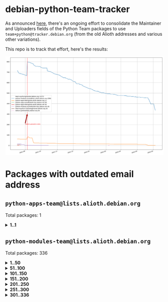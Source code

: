 # debian-python-team-tracker



As announced [here](https://lists.debian.org/debian-python/2021/08/msg00006.html), there's an ongoing effort to consolidate the Maintainer and Uploaders fields of the Python Team packages to use `team+python@tracker.debian.org` (from the old Alioth addresses and various other variations).



This repo is to track that effort, here's the results:



![Python team emails](images/python_team_emails.svg)


# Packages with outdated email address

## `python-apps-team@lists.alioth.debian.org`
Total packages: 1
<details>
<summary><b>1..1</b></summary>


| # | Package | Version |
| --- | --- | --- |
| 1 | [lightyears](https://tracker.debian.org/lightyears) | 1.4-2 |
</details>

## `python-modules-team@lists.alioth.debian.org`
Total packages: 336
<details>
<summary><b>1..50</b></summary>


| # | Package | Version |
| --- | --- | --- |
| 1 | [colorclass](https://tracker.debian.org/colorclass) | 2.2.0-2.2 |
| 2 | [cookiecutter](https://tracker.debian.org/cookiecutter) | 1.7.3-1 |
| 3 | [debiancontributors](https://tracker.debian.org/debiancontributors) | 0.7.8-2 |
| 4 | [devpi-common](https://tracker.debian.org/devpi-common) | 3.2.2-1.1 |
| 5 | [django-bitfield](https://tracker.debian.org/django-bitfield) | 1.9.6-2 |
| 6 | [django-hvad](https://tracker.debian.org/django-hvad) | 1.8.0-1.1 |
| 7 | [django-js-reverse](https://tracker.debian.org/django-js-reverse) | 0.7.3-1.1 |
| 8 | [django-nose](https://tracker.debian.org/django-nose) | 1.4.6-2.1 |
| 9 | [django-pipeline](https://tracker.debian.org/django-pipeline) | 1.6.14-3 |
| 10 | [dnsdiag](https://tracker.debian.org/dnsdiag) | 2.0.2-1 |
| 11 | [faker](https://tracker.debian.org/faker) | 0.9.3-0.1 |
| 12 | [fastchunking](https://tracker.debian.org/fastchunking) | 0.0.3-2 |
| 13 | [flask-api](https://tracker.debian.org/flask-api) | 1.1+dfsg-1.1 |
| 14 | [flask-ldapconn](https://tracker.debian.org/flask-ldapconn) | 0.7.2-1.1 |
| 15 | [flask-mail](https://tracker.debian.org/flask-mail) | 0.9.1+dfsg1-1.1 |
| 16 | [flask-script](https://tracker.debian.org/flask-script) | 2.0.6-2 |
| 17 | [hachoir](https://tracker.debian.org/hachoir) | 3.1.0+dfsg-3 |
| 18 | [jupyter-sphinx-theme](https://tracker.debian.org/jupyter-sphinx-theme) | 0.0.6+ds1-10 |
| 19 | [kivy](https://tracker.debian.org/kivy) | 1.11.0-2 |
| 20 | [mockldap](https://tracker.debian.org/mockldap) | 0.3.0-4 |
| 21 | [networkx](https://tracker.debian.org/networkx) | 2.5+ds-2 |
| 22 | [okasha](https://tracker.debian.org/okasha) | 0.2.4-4 |
| 23 | [overpass](https://tracker.debian.org/overpass) | 0.7-1 |
| 24 | [pastescript](https://tracker.debian.org/pastescript) | 2.0.2-4 |
| 25 | [portio](https://tracker.debian.org/portio) | 0.5-4 |
| 26 | [power](https://tracker.debian.org/power) | 1.4+dfsg-4 |
| 27 | [py-radix](https://tracker.debian.org/py-radix) | 0.10.0-3 |
| 28 | [py3dns](https://tracker.debian.org/py3dns) | 3.2.1-1 |
| 29 | [pyasn1](https://tracker.debian.org/pyasn1) | 0.4.8-1 |
| 30 | [pybindgen](https://tracker.debian.org/pybindgen) | 0.20.0+dfsg1-2 |
| 31 | [pycallgraph](https://tracker.debian.org/pycallgraph) | 1.1.3-1.2 |
| 32 | [pycxx](https://tracker.debian.org/pycxx) | 7.1.4-0.2 |
| 33 | [pydbus](https://tracker.debian.org/pydbus) | 0.6.0-4 |
| 34 | [pydenticon](https://tracker.debian.org/pydenticon) | 0.3.1-2 |
| 35 | [pydispatcher](https://tracker.debian.org/pydispatcher) | 2.0.5-2 |
| 36 | [pydle](https://tracker.debian.org/pydle) | 0.9.4-2 |
| 37 | [pyfg](https://tracker.debian.org/pyfg) | 0.50-2 |
| 38 | [pyfiglet](https://tracker.debian.org/pyfiglet) | 0.8.0+dfsg-1 |
| 39 | [pyfribidi](https://tracker.debian.org/pyfribidi) | 0.12.0+repack-7 |
| 40 | [pygeoif](https://tracker.debian.org/pygeoif) | 0.7-2 |
| 41 | [pygtail](https://tracker.debian.org/pygtail) | 0.6.1-2 |
| 42 | [pygtkspellcheck](https://tracker.debian.org/pygtkspellcheck) | 4.0.5-2 |
| 43 | [pyinotify](https://tracker.debian.org/pyinotify) | 0.9.6-1.3 |
| 44 | [pyiosxr](https://tracker.debian.org/pyiosxr) | 0.52-1.1 |
| 45 | [pyjavaproperties](https://tracker.debian.org/pyjavaproperties) | 0.7-2 |
| 46 | [pyjokes](https://tracker.debian.org/pyjokes) | 0.5.0-3 |
| 47 | [pykcs11](https://tracker.debian.org/pykcs11) | 1.5.10-1 |
| 48 | [pylama](https://tracker.debian.org/pylama) | 7.4.3-3 |
| 49 | [pylibmc](https://tracker.debian.org/pylibmc) | 1.5.2-3 |
| 50 | [pylint-celery](https://tracker.debian.org/pylint-celery) | 0.3-5 |
</details>
<details>
<summary><b>51..100</b></summary>

| # | Package | Version |
| --- | --- | --- |
| 51 | [pylint-common](https://tracker.debian.org/pylint-common) | 0.2.5-4 |
| 52 | [pylint-django](https://tracker.debian.org/pylint-django) | 2.0.13-1 |
| 53 | [pylint-flask](https://tracker.debian.org/pylint-flask) | 0.5-4 |
| 54 | [pymacs](https://tracker.debian.org/pymacs) | 0.25-3 |
| 55 | [pynag](https://tracker.debian.org/pynag) | 1.1.2+dfsg-2 |
| 56 | [pynliner](https://tracker.debian.org/pynliner) | 0.8.0-2 |
| 57 | [pyopengl](https://tracker.debian.org/pyopengl) | 3.1.5+dfsg-1 |
| 58 | [pyprind](https://tracker.debian.org/pyprind) | 2.11.2-2 |
| 59 | [pyquery](https://tracker.debian.org/pyquery) | 1.2.9-4 |
| 60 | [pyrad](https://tracker.debian.org/pyrad) | 2.1-2 |
| 61 | [pysimplesoap](https://tracker.debian.org/pysimplesoap) | 1.16.2-3 |
| 62 | [pysmi](https://tracker.debian.org/pysmi) | 0.3.2-2 |
| 63 | [pysodium](https://tracker.debian.org/pysodium) | 0.7.0-2 |
| 64 | [pyspf](https://tracker.debian.org/pyspf) | 2.0.14-2 |
| 65 | [pysrt](https://tracker.debian.org/pysrt) | 1.0.1-2 |
| 66 | [pyssim](https://tracker.debian.org/pyssim) | 0.2-2 |
| 67 | [pytaglib](https://tracker.debian.org/pytaglib) | 0.3.6+dfsg-2 |
| 68 | [pytds](https://tracker.debian.org/pytds) | 1.10.0-1 |
| 69 | [pytest-bdd](https://tracker.debian.org/pytest-bdd) | 3.2.1-1 |
| 70 | [pytest-cookies](https://tracker.debian.org/pytest-cookies) | 0.4.0-1 |
| 71 | [pytest-django](https://tracker.debian.org/pytest-django) | 3.5.1-1 |
| 72 | [pytest-expect](https://tracker.debian.org/pytest-expect) | 1.1.0-2 |
| 73 | [pytest-httpbin](https://tracker.debian.org/pytest-httpbin) | 1.0.0-2 |
| 74 | [pytest-runner](https://tracker.debian.org/pytest-runner) | 2.11.1-1.2 |
| 75 | [pytest-sugar](https://tracker.debian.org/pytest-sugar) | 0.9.4-1 |
| 76 | [pytest-tornado](https://tracker.debian.org/pytest-tornado) | 0.8.1-1 |
| 77 | [pytest-vcr](https://tracker.debian.org/pytest-vcr) | 1.0.2-2 |
| 78 | [python-activipy](https://tracker.debian.org/python-activipy) | 0.1-7 |
| 79 | [python-adal](https://tracker.debian.org/python-adal) | 1.2.2-1 |
| 80 | [python-aiohttp-session](https://tracker.debian.org/python-aiohttp-session) | 2.9.0-2 |
| 81 | [python-aioinflux](https://tracker.debian.org/python-aioinflux) | 0.9.0-2 |
| 82 | [python-aiomeasures](https://tracker.debian.org/python-aiomeasures) | 0.5.14-3 |
| 83 | [python-amqplib](https://tracker.debian.org/python-amqplib) | 1.0.2-2 |
| 84 | [python-aptly](https://tracker.debian.org/python-aptly) | 0.12.10-2 |
| 85 | [python-args](https://tracker.debian.org/python-args) | 0.1.0-3 |
| 86 | [python-arpy](https://tracker.debian.org/python-arpy) | 1.1.1-4 |
| 87 | [python-astor](https://tracker.debian.org/python-astor) | 0.8.1-1 |
| 88 | [python-base58](https://tracker.debian.org/python-base58) | 1.0.3-1.1 |
| 89 | [python-bcdoc](https://tracker.debian.org/python-bcdoc) | 0.16.0-2 |
| 90 | [python-bitbucket-api](https://tracker.debian.org/python-bitbucket-api) | 0.5.0-3 |
| 91 | [python-box](https://tracker.debian.org/python-box) | 3.4.6-2 |
| 92 | [python-btrees](https://tracker.debian.org/python-btrees) | 4.3.1-2 |
| 93 | [python-cerberus](https://tracker.debian.org/python-cerberus) | 1.3.2-1 |
| 94 | [python-click-log](https://tracker.debian.org/python-click-log) | 0.2.1-2 |
| 95 | [python-clint](https://tracker.debian.org/python-clint) | 0.5.1-3 |
| 96 | [python-cluster](https://tracker.debian.org/python-cluster) | 1.3.3-3 |
| 97 | [python-coloredlogs](https://tracker.debian.org/python-coloredlogs) | 7.3-2 |
| 98 | [python-colour](https://tracker.debian.org/python-colour) | 0.1.5-2 |
| 99 | [python-consul](https://tracker.debian.org/python-consul) | 0.7.1-1.1 |
| 100 | [python-cookies](https://tracker.debian.org/python-cookies) | 2.2.1-3 |
</details>
<details>
<summary><b>101..150</b></summary>

| # | Package | Version |
| --- | --- | --- |
| 101 | [python-cpuinfo](https://tracker.debian.org/python-cpuinfo) | 5.0.0-2 |
| 102 | [python-crcmod](https://tracker.debian.org/python-crcmod) | 1.7+dfsg-2 |
| 103 | [python-cs](https://tracker.debian.org/python-cs) | 2.7.1-1 |
| 104 | [python-dbfread](https://tracker.debian.org/python-dbfread) | 2.0.7-3 |
| 105 | [python-decorator](https://tracker.debian.org/python-decorator) | 4.4.2-2 |
| 106 | [python-demjson](https://tracker.debian.org/python-demjson) | 2.2.4-5 |
| 107 | [python-diaspy](https://tracker.debian.org/python-diaspy) | 0.6.0-2 |
| 108 | [python-dictobj](https://tracker.debian.org/python-dictobj) | 0.4-4 |
| 109 | [python-distutils-extra](https://tracker.debian.org/python-distutils-extra) | 2.45 |
| 110 | [python-django-casclient](https://tracker.debian.org/python-django-casclient) | 1.5.3-1 |
| 111 | [python-django-etcd-settings](https://tracker.debian.org/python-django-etcd-settings) | 0.1.13+dfsg-3 |
| 112 | [python-django-gravatar2](https://tracker.debian.org/python-django-gravatar2) | 1.4.4-2 |
| 113 | [python-django-jsonfield](https://tracker.debian.org/python-django-jsonfield) | 1.4.0-2 |
| 114 | [python-django-push-notifications](https://tracker.debian.org/python-django-push-notifications) | 1.4.1-1 |
| 115 | [python-django-simple-history](https://tracker.debian.org/python-django-simple-history) | 2.7.0-1.1 |
| 116 | [python-easywebdav](https://tracker.debian.org/python-easywebdav) | 1.2.0-8 |
| 117 | [python-envparse](https://tracker.debian.org/python-envparse) | 0.2.0-2 |
| 118 | [python-envs](https://tracker.debian.org/python-envs) | 1.2.6-1.1 |
| 119 | [python-epc](https://tracker.debian.org/python-epc) | 0.0.5-3 |
| 120 | [python-etcd](https://tracker.debian.org/python-etcd) | 0.4.5-2 |
| 121 | [python-ethtool](https://tracker.debian.org/python-ethtool) | 0.14-3 |
| 122 | [python-ewmh](https://tracker.debian.org/python-ewmh) | 0.1.6-2 |
| 123 | [python-exotel](https://tracker.debian.org/python-exotel) | 0.1.5-2 |
| 124 | [python-feather-format](https://tracker.debian.org/python-feather-format) | 0.3.1+dfsg1-4 |
| 125 | [python-flaky](https://tracker.debian.org/python-flaky) | 3.7.0-1 |
| 126 | [python-genty](https://tracker.debian.org/python-genty) | 1.3.2-1 |
| 127 | [python-geoip2](https://tracker.debian.org/python-geoip2) | 2.9.0+dfsg1-2 |
| 128 | [python-gflags](https://tracker.debian.org/python-gflags) | 1.5.1-7 |
| 129 | [python-glob2](https://tracker.debian.org/python-glob2) | 0.5-3 |
| 130 | [python-hashids](https://tracker.debian.org/python-hashids) | 1.3.1-1 |
| 131 | [python-hidapi](https://tracker.debian.org/python-hidapi) | 0.9.0.post3-2 |
| 132 | [python-hiredis](https://tracker.debian.org/python-hiredis) | 1.0.1-1 |
| 133 | [python-hpilo](https://tracker.debian.org/python-hpilo) | 4.3-3 |
| 134 | [python-html2text](https://tracker.debian.org/python-html2text) | 2020.1.16-1 |
| 135 | [python-http-parser](https://tracker.debian.org/python-http-parser) | 0.9.0-1 |
| 136 | [python-httptools](https://tracker.debian.org/python-httptools) | 0.1.1-1 |
| 137 | [python-icalendar](https://tracker.debian.org/python-icalendar) | 4.0.3-4 |
| 138 | [python-iniparse](https://tracker.debian.org/python-iniparse) | 0.4-3 |
| 139 | [python-ipaddress](https://tracker.debian.org/python-ipaddress) | 1.0.23-1 |
| 140 | [python-ipfix](https://tracker.debian.org/python-ipfix) | 0.9.7-2 |
| 141 | [python-irodsclient](https://tracker.debian.org/python-irodsclient) | 0.8.1-2 |
| 142 | [python-isc-dhcp-leases](https://tracker.debian.org/python-isc-dhcp-leases) | 0.9.1-2 |
| 143 | [python-isoweek](https://tracker.debian.org/python-isoweek) | 1.3.3-3 |
| 144 | [python-jsonrpc](https://tracker.debian.org/python-jsonrpc) | 1.13.0-1 |
| 145 | [python-junit-xml](https://tracker.debian.org/python-junit-xml) | 1.9-1 |
| 146 | [python-kanboard](https://tracker.debian.org/python-kanboard) | 1.0.1-1.1 |
| 147 | [python-langdetect](https://tracker.debian.org/python-langdetect) | 1.0.7-4 |
| 148 | [python-ldap](https://tracker.debian.org/python-ldap) | 3.2.0-4 |
| 149 | [python-ldapdomaindump](https://tracker.debian.org/python-ldapdomaindump) | 0.9.3-1 |
| 150 | [python-libguess](https://tracker.debian.org/python-libguess) | 1.1-4 |
</details>
<details>
<summary><b>151..200</b></summary>

| # | Package | Version |
| --- | --- | --- |
| 151 | [python-mailer](https://tracker.debian.org/python-mailer) | 0.8.1-4 |
| 152 | [python-mastodon](https://tracker.debian.org/python-mastodon) | 1.5.1-1 |
| 153 | [python-mccabe](https://tracker.debian.org/python-mccabe) | 0.6.1-3 |
| 154 | [python-measurement](https://tracker.debian.org/python-measurement) | 2.0.1-2 |
| 155 | [python-meld3](https://tracker.debian.org/python-meld3) | 1.0.2-3 |
| 156 | [python-mnemonic](https://tracker.debian.org/python-mnemonic) | 0.19-1 |
| 157 | [python-model-mommy](https://tracker.debian.org/python-model-mommy) | 1.6.0-2 |
| 158 | [python-morris](https://tracker.debian.org/python-morris) | 1.2-2 |
| 159 | [python-mpegdash](https://tracker.debian.org/python-mpegdash) | 0.2.0-1 |
| 160 | [python-multidict](https://tracker.debian.org/python-multidict) | 5.1.0-1 |
| 161 | [python-nine](https://tracker.debian.org/python-nine) | 1.1.0-1 |
| 162 | [python-noise](https://tracker.debian.org/python-noise) | 1.2.3-3 |
| 163 | [python-notify2](https://tracker.debian.org/python-notify2) | 0.3-4 |
| 164 | [python-ntlm-auth](https://tracker.debian.org/python-ntlm-auth) | 1.4.0-1 |
| 165 | [python-offtrac](https://tracker.debian.org/python-offtrac) | 0.1.0-2.1 |
| 166 | [python-openid-cla](https://tracker.debian.org/python-openid-cla) | 1.2-2 |
| 167 | [python-openid-teams](https://tracker.debian.org/python-openid-teams) | 1.2-2 |
| 168 | [python-openidc-client](https://tracker.debian.org/python-openidc-client) | 0.6.0-1.1 |
| 169 | [python-opentimestamps](https://tracker.debian.org/python-opentimestamps) | 0.4.1-1 |
| 170 | [python-padme](https://tracker.debian.org/python-padme) | 1.1.1-3 |
| 171 | [python-path-and-address](https://tracker.debian.org/python-path-and-address) | 2.0.1-2 |
| 172 | [python-pathtools](https://tracker.debian.org/python-pathtools) | 0.1.2-4 |
| 173 | [python-paypal](https://tracker.debian.org/python-paypal) | 1.2.5-3 |
| 174 | [python-peakutils](https://tracker.debian.org/python-peakutils) | 1.3.3+ds-2 |
| 175 | [python-pem](https://tracker.debian.org/python-pem) | 19.1.0-1 |
| 176 | [python-persistent](https://tracker.debian.org/python-persistent) | 4.6.4-0.2 |
| 177 | [python-pex](https://tracker.debian.org/python-pex) | 1.1.14-3.1 |
| 178 | [python-pgpdump](https://tracker.debian.org/python-pgpdump) | 1.5-2 |
| 179 | [python-pgspecial](https://tracker.debian.org/python-pgspecial) | 1.11.10+dfsg1-1 |
| 180 | [python-phonenumbers](https://tracker.debian.org/python-phonenumbers) | 8.12.1-1 |
| 181 | [python-picklable-itertools](https://tracker.debian.org/python-picklable-itertools) | 0.1.1-3 |
| 182 | [python-plaster](https://tracker.debian.org/python-plaster) | 1.0-2 |
| 183 | [python-plaster-pastedeploy](https://tracker.debian.org/python-plaster-pastedeploy) | 0.5-3 |
| 184 | [python-prctl](https://tracker.debian.org/python-prctl) | 1.7-2 |
| 185 | [python-preshed](https://tracker.debian.org/python-preshed) | 3.0.2-1 |
| 186 | [python-pretend](https://tracker.debian.org/python-pretend) | 1.0.9-1 |
| 187 | [python-prettylog](https://tracker.debian.org/python-prettylog) | 0.1.0-2 |
| 188 | [python-priority](https://tracker.debian.org/python-priority) | 1.3.0-3 |
| 189 | [python-progressbar](https://tracker.debian.org/python-progressbar) | 2.5-2 |
| 190 | [python-pskc](https://tracker.debian.org/python-pskc) | 1.1-3 |
| 191 | [python-py-zipkin](https://tracker.debian.org/python-py-zipkin) | 0.15.0-1.1 |
| 192 | [python-pyftpdlib](https://tracker.debian.org/python-pyftpdlib) | 1.5.4-2 |
| 193 | [python-pygerrit2](https://tracker.debian.org/python-pygerrit2) | 2.0.4-2 |
| 194 | [python-pypump](https://tracker.debian.org/python-pypump) | 0.7-3 |
| 195 | [python-pysnmp4-apps](https://tracker.debian.org/python-pysnmp4-apps) | 0.3.2-2.2 |
| 196 | [python-pysnmp4-mibs](https://tracker.debian.org/python-pysnmp4-mibs) | 0.1.3-3 |
| 197 | [python-pytest-benchmark](https://tracker.debian.org/python-pytest-benchmark) | 3.2.2-2 |
| 198 | [python-pyvmomi](https://tracker.debian.org/python-pyvmomi) | 6.7.1-3 |
| 199 | [python-rarfile](https://tracker.debian.org/python-rarfile) | 3.1-1 |
| 200 | [python-ratelimiter](https://tracker.debian.org/python-ratelimiter) | 1.2.0.post0-1 |
</details>
<details>
<summary><b>201..250</b></summary>

| # | Package | Version |
| --- | --- | --- |
| 201 | [python-redisearch-py](https://tracker.debian.org/python-redisearch-py) | 1.0.0-1 |
| 202 | [python-releases](https://tracker.debian.org/python-releases) | 1.6.3-1 |
| 203 | [python-repoze.lru](https://tracker.debian.org/python-repoze.lru) | 0.7-2 |
| 204 | [python-repoze.sphinx.autointerface](https://tracker.debian.org/python-repoze.sphinx.autointerface) | 0.8-0.2 |
| 205 | [python-repoze.tm2](https://tracker.debian.org/python-repoze.tm2) | 2.0-2 |
| 206 | [python-requests-ntlm](https://tracker.debian.org/python-requests-ntlm) | 1.1.0-1.1 |
| 207 | [python-requirements-detector](https://tracker.debian.org/python-requirements-detector) | 0.6-2 |
| 208 | [python-restless](https://tracker.debian.org/python-restless) | 2.1.1-2 |
| 209 | [python-rpaths](https://tracker.debian.org/python-rpaths) | 0.13-1.1 |
| 210 | [python-rply](https://tracker.debian.org/python-rply) | 0.7.7-2 |
| 211 | [python-schedutils](https://tracker.debian.org/python-schedutils) | 0.6-2.1 |
| 212 | [python-schema](https://tracker.debian.org/python-schema) | 0.6.7-3 |
| 213 | [python-schroot](https://tracker.debian.org/python-schroot) | 0.4-4 |
| 214 | [python-scp](https://tracker.debian.org/python-scp) | 0.13.0-2 |
| 215 | [python-scripttest](https://tracker.debian.org/python-scripttest) | 1.3-3 |
| 216 | [python-scruffy](https://tracker.debian.org/python-scruffy) | 0.3.3-2 |
| 217 | [python-sdnotify](https://tracker.debian.org/python-sdnotify) | 0.3.1-2 |
| 218 | [python-serverfiles](https://tracker.debian.org/python-serverfiles) | 0.3.0-1 |
| 219 | [python-service-identity](https://tracker.debian.org/python-service-identity) | 18.1.0-6 |
| 220 | [python-sexpdata](https://tracker.debian.org/python-sexpdata) | 0.0.3-2 |
| 221 | [python-shade](https://tracker.debian.org/python-shade) | 1.30.0-3 |
| 222 | [python-shellescape](https://tracker.debian.org/python-shellescape) | 3.4.1-4 |
| 223 | [python-simpy](https://tracker.debian.org/python-simpy) | 2.3.1+dfsg-2 |
| 224 | [python-simpy3](https://tracker.debian.org/python-simpy3) | 3.0.11-2 |
| 225 | [python-slimmer](https://tracker.debian.org/python-slimmer) | 0.1.30-8 |
| 226 | [python-slugify](https://tracker.debian.org/python-slugify) | 4.0.0-1 |
| 227 | [python-smstrade](https://tracker.debian.org/python-smstrade) | 0.2.4-6 |
| 228 | [python-socketpool](https://tracker.debian.org/python-socketpool) | 0.5.3-5 |
| 229 | [python-sphinx-issues](https://tracker.debian.org/python-sphinx-issues) | 1.2.0-2 |
| 230 | [python-spur](https://tracker.debian.org/python-spur) | 0.3.21-1 |
| 231 | [python-statsd](https://tracker.debian.org/python-statsd) | 3.3.0-2 |
| 232 | [python-stopit](https://tracker.debian.org/python-stopit) | 1.1.2-1 |
| 233 | [python-structlog](https://tracker.debian.org/python-structlog) | 20.1.0-1 |
| 234 | [python-sunlight](https://tracker.debian.org/python-sunlight) | 1.1.5-3 |
| 235 | [python-suntime](https://tracker.debian.org/python-suntime) | 1.2.5-2 |
| 236 | [python-tempita](https://tracker.debian.org/python-tempita) | 0.5.2-6 |
| 237 | [python-test-server](https://tracker.debian.org/python-test-server) | 0.0.27-2 |
| 238 | [python-testing.common.database](https://tracker.debian.org/python-testing.common.database) | 2.0.0-2 |
| 239 | [python-testing.mysqld](https://tracker.debian.org/python-testing.mysqld) | 1.4.0-4 |
| 240 | [python-testing.postgresql](https://tracker.debian.org/python-testing.postgresql) | 1.3.0-2 |
| 241 | [python-thriftpy](https://tracker.debian.org/python-thriftpy) | 0.3.9+ds1-1 |
| 242 | [python-tinycss](https://tracker.debian.org/python-tinycss) | 0.4-3 |
| 243 | [python-tktreectrl](https://tracker.debian.org/python-tktreectrl) | 2.0.2-3 |
| 244 | [python-translationstring](https://tracker.debian.org/python-translationstring) | 1.4-1 |
| 245 | [python-twitter](https://tracker.debian.org/python-twitter) | 3.3-2 |
| 246 | [python-typeguard](https://tracker.debian.org/python-typeguard) | 2.2.2-1.1 |
| 247 | [python-udatetime](https://tracker.debian.org/python-udatetime) | 0.0.16-4 |
| 248 | [python-unicodecsv](https://tracker.debian.org/python-unicodecsv) | 0.14.1-2 |
| 249 | [python-urlobject](https://tracker.debian.org/python-urlobject) | 2.4.3-3 |
| 250 | [python-urwidtrees](https://tracker.debian.org/python-urwidtrees) | 1.0.3.dev0-1 |
</details>
<details>
<summary><b>251..300</b></summary>

| # | Package | Version |
| --- | --- | --- |
| 251 | [python-utils](https://tracker.debian.org/python-utils) | 2.3.0-2 |
| 252 | [python-vagrant](https://tracker.debian.org/python-vagrant) | 0.5.15-3 |
| 253 | [python-venusian](https://tracker.debian.org/python-venusian) | 3.0.0-1 |
| 254 | [python-vobject](https://tracker.debian.org/python-vobject) | 0.9.6.1-0.2 |
| 255 | [python-webob](https://tracker.debian.org/python-webob) | 1:1.8.6-1.1 |
| 256 | [python-wget](https://tracker.debian.org/python-wget) | 3.2-3 |
| 257 | [python-wheezy.template](https://tracker.debian.org/python-wheezy.template) | 0.1.167-2 |
| 258 | [python-whoosh](https://tracker.debian.org/python-whoosh) | 2.7.4+git6-g9134ad92-5 |
| 259 | [python-wither](https://tracker.debian.org/python-wither) | 1.1-2 |
| 260 | [python-wsgilog](https://tracker.debian.org/python-wsgilog) | 0.3.1-3 |
| 261 | [python-yaswfp](https://tracker.debian.org/python-yaswfp) | 0.9.3-1.1 |
| 262 | [python-zc.customdoctests](https://tracker.debian.org/python-zc.customdoctests) | 1.0.1-2 |
| 263 | [python-zipp](https://tracker.debian.org/python-zipp) | 1.0.0-3 |
| 264 | [python-zxcvbn](https://tracker.debian.org/python-zxcvbn) | 4.4.28-2 |
| 265 | [python3-proselint](https://tracker.debian.org/python3-proselint) | 0.10.2-2 |
| 266 | [pythondialog](https://tracker.debian.org/pythondialog) | 3.5.1-1 |
| 267 | [pytoml](https://tracker.debian.org/pytoml) | 0.1.21-1 |
| 268 | [pyuca](https://tracker.debian.org/pyuca) | 1.2-2 |
| 269 | [pyutilib](https://tracker.debian.org/pyutilib) | 5.8.0-1 |
| 270 | [pywavelets](https://tracker.debian.org/pywavelets) | 1.1.1-1 |
| 271 | [pywinrm](https://tracker.debian.org/pywinrm) | 0.3.0-2 |
| 272 | [quark-sphinx-theme](https://tracker.debian.org/quark-sphinx-theme) | 0.5.1-2 |
| 273 | [recommonmark](https://tracker.debian.org/recommonmark) | 0.6.0+ds-1 |
| 274 | [redis-py-cluster](https://tracker.debian.org/redis-py-cluster) | 2.0.0-1 |
| 275 | [reparser](https://tracker.debian.org/reparser) | 1.4.3-1 |
| 276 | [requests-aws](https://tracker.debian.org/requests-aws) | 0.1.5-2 |
| 277 | [ripe-atlas-cousteau](https://tracker.debian.org/ripe-atlas-cousteau) | 1.4.2-3 |
| 278 | [ripe-atlas-sagan](https://tracker.debian.org/ripe-atlas-sagan) | 1.2.2-2 |
| 279 | [robot-detection](https://tracker.debian.org/robot-detection) | 0.4.0-2 |
| 280 | [routes](https://tracker.debian.org/routes) | 2.5.1-1 |
| 281 | [sgmllib3k](https://tracker.debian.org/sgmllib3k) | 1.0.0-3 |
| 282 | [simplegeneric](https://tracker.debian.org/simplegeneric) | 0.8.1-3 |
| 283 | [singledispatch](https://tracker.debian.org/singledispatch) | 3.4.0.3-3 |
| 284 | [sireader](https://tracker.debian.org/sireader) | 1.1.1-2 |
| 285 | [sleekxmpp](https://tracker.debian.org/sleekxmpp) | 1.3.3-6 |
| 286 | [slimit](https://tracker.debian.org/slimit) | 0.8.1-4 |
| 287 | [smartypants](https://tracker.debian.org/smartypants) | 2.0.0-2 |
| 288 | [sortedcontainers](https://tracker.debian.org/sortedcontainers) | 2.1.0-2 |
| 289 | [speaklater](https://tracker.debian.org/speaklater) | 1.3-5 |
| 290 | [sphinx](https://tracker.debian.org/sphinx) | 1.8.5-2 |
| 291 | [sphinx](https://tracker.debian.org/sphinx) | 1.8.5-3 |
| 292 | [sphinx](https://tracker.debian.org/sphinx) | 1.8.5-4 |
| 293 | [sphinx](https://tracker.debian.org/sphinx) | 1.8.5-5 |
| 294 | [sphinx](https://tracker.debian.org/sphinx) | 2.4.3-2 |
| 295 | [sphinx](https://tracker.debian.org/sphinx) | 2.4.3-4 |
| 296 | [sphinx-autorun](https://tracker.debian.org/sphinx-autorun) | 1.1.0-3.1 |
| 297 | [sphinx-celery](https://tracker.debian.org/sphinx-celery) | 2.0.0-1 |
| 298 | [sphinx-intl](https://tracker.debian.org/sphinx-intl) | 2.0.1-2 |
| 299 | [sphinxcontrib-devhelp](https://tracker.debian.org/sphinxcontrib-devhelp) | 1.0.2-2 |
| 300 | [sphinxcontrib-doxylink](https://tracker.debian.org/sphinxcontrib-doxylink) | 1.5-1 |
</details>
<details>
<summary><b>301..336</b></summary>

| # | Package | Version |
| --- | --- | --- |
| 301 | [sphinxcontrib-log-cabinet](https://tracker.debian.org/sphinxcontrib-log-cabinet) | 1.0.1-2 |
| 302 | [sphinxcontrib-qthelp](https://tracker.debian.org/sphinxcontrib-qthelp) | 1.0.3-2 |
| 303 | [sphinxcontrib-rubydomain](https://tracker.debian.org/sphinxcontrib-rubydomain) | 0.1~dev-20100804-2 |
| 304 | [sphinxcontrib-websupport](https://tracker.debian.org/sphinxcontrib-websupport) | 1.2.4-1 |
| 305 | [sphinxtesters](https://tracker.debian.org/sphinxtesters) | 0.2.3-1 |
| 306 | [sshpubkeys](https://tracker.debian.org/sshpubkeys) | 3.1.0-2.1 |
| 307 | [sshtunnel](https://tracker.debian.org/sshtunnel) | 0.1.4-2 |
| 308 | [stardicter](https://tracker.debian.org/stardicter) | 1.2-1 |
| 309 | [straight.plugin](https://tracker.debian.org/straight.plugin) | 1.4.1-3 |
| 310 | [stsci.distutils](https://tracker.debian.org/stsci.distutils) | 0.3.7-5 |
| 311 | [tagpy](https://tracker.debian.org/tagpy) | 2013.1-7 |
| 312 | [terminaltables](https://tracker.debian.org/terminaltables) | 3.1.0-3 |
| 313 | [texext](https://tracker.debian.org/texext) | 0.6.6-2 |
| 314 | [tinydb](https://tracker.debian.org/tinydb) | 3.15.2-2 |
| 315 | [translation-finder](https://tracker.debian.org/translation-finder) | 1.0-1 |
| 316 | [transmissionrpc](https://tracker.debian.org/transmissionrpc) | 0.11-4 |
| 317 | [txws](https://tracker.debian.org/txws) | 0.9.1-4 |
| 318 | [txzmq](https://tracker.debian.org/txzmq) | 0.8.0-2 |
| 319 | [typogrify](https://tracker.debian.org/typogrify) | 1:2.0.7-2 |
| 320 | [u-msgpack-python](https://tracker.debian.org/u-msgpack-python) | 2.3.0-2 |
| 321 | [vim-autopep8](https://tracker.debian.org/vim-autopep8) | 1.2.0-2 |
| 322 | [vsts-cd-manager](https://tracker.debian.org/vsts-cd-manager) | 1.0.2-3 |
| 323 | [wchartype](https://tracker.debian.org/wchartype) | 0.1-2 |
| 324 | [webpy](https://tracker.debian.org/webpy) | 1:0.61-1 |
| 325 | [whichcraft](https://tracker.debian.org/whichcraft) | 0.4.1-2 |
| 326 | [wikitrans](https://tracker.debian.org/wikitrans) | 1.3-1 |
| 327 | [willow](https://tracker.debian.org/willow) | 1.4-1 |
| 328 | [wlc](https://tracker.debian.org/wlc) | 1.2-1 |
| 329 | [wokkel](https://tracker.debian.org/wokkel) | 18.0.0-3.1 |
| 330 | [wsgiproxy2](https://tracker.debian.org/wsgiproxy2) | 0.4.5-1.1 |
| 331 | [wtf-peewee](https://tracker.debian.org/wtf-peewee) | 3.0.0+dfsg-2 |
| 332 | [wtforms](https://tracker.debian.org/wtforms) | 2.2.1-2 |
| 333 | [xlwt](https://tracker.debian.org/xlwt) | 1.3.0-3 |
| 334 | [zc.lockfile](https://tracker.debian.org/zc.lockfile) | 2.0-1 |
| 335 | [zict](https://tracker.debian.org/zict) | 2.0.0-1 |
| 336 | [zope.deprecation](https://tracker.debian.org/zope.deprecation) | 4.4.0-4 |
</details>
